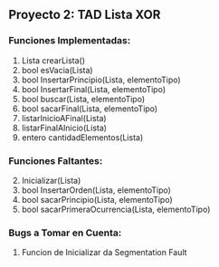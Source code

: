 ## Proyecto 2: TAD Lista XOR

### Funciones Implementadas:

1. Lista crearLista()
3. bool esVacia(Lista)
4. bool InsertarPrincipio(Lista, elementoTipo)
5. bool InsertarFinal(Lista, elementoTipo)
7. bool buscar(Lista, elementoTipo)
9. bool sacarFinal(Lista, elementoTipo)
11. listarInicioAFinal(Lista)
12. listarFinalAInicio(Lista)
13. entero cantidadElementos(Lista)

### Funciones Faltantes:

2. Inicializar(Lista)
6. bool InsertarOrden(Lista, elementoTipo)
8. bool sacarPrincipio(Lista, elementoTipo)
10. bool sacarPrimeraOcurrencia(Lista, elementoTipo)

### Bugs a Tomar en Cuenta:

1. Funcion de Inicializar da Segmentation Fault